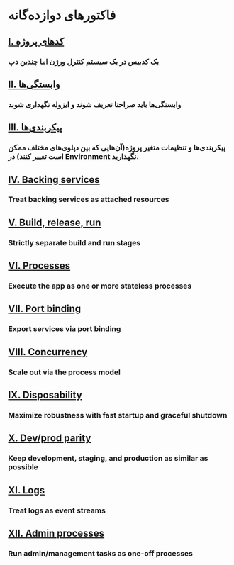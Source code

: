 فاکتور‌های دوازده‌گانه
==================

## [I. کد‌های پروژه](./codebase)
### یک کدبیس در یک سیستم کنترل ورژن اما چندین دپ

## [II. وابستگی‌ها ](./dependencies)
### وابستگی‌ها باید صراحتا تعریف شوند و ایزوله نگهداری شوند

## [III. پیکربندی‌ها](./config)
### پیکربندی‌ها و تنظیمات متغیر پروژه(آن‌هایی که بین دپلوی‌های مختلف ممکن است تغییر کنند) در Environment نگهدارید.

## [IV. Backing services](./backing-services)
### Treat backing services as attached resources

## [V. Build, release, run](./build-release-run)
### Strictly separate build and run stages

## [VI. Processes](./processes)
### Execute the app as one or more stateless processes

## [VII. Port binding](./port-binding)
### Export services via port binding

## [VIII. Concurrency](./concurrency)
### Scale out via the process model

## [IX. Disposability](./disposability)
### Maximize robustness with fast startup and graceful shutdown

## [X. Dev/prod parity](./dev-prod-parity)
### Keep development, staging, and production as similar as possible

## [XI. Logs](./logs)
### Treat logs as event streams

## [XII. Admin processes](./admin-processes)
### Run admin/management tasks as one-off processes
